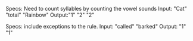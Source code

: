 Specs: Need to count syllables by counting the vowel sounds
Input: "Cat" "total" "Rainbow"
Output:"1"  "2"  "2"

Specs: include exceptions to the rule.
Input: "called" "barked"
Output: "1"  "1"

